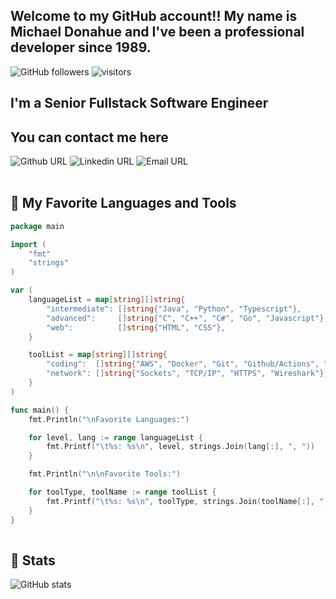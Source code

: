 ## Welcome to my GitHub account!!  My name is Michael Donahue and I've been a professional developer since 1989.

![GitHub followers](https://img.shields.io/github/followers/mdonahue-godaddy)
![visitors](https://visitor-badge.laobi.icu/badge?page_id=mdonahue.mdonahue)


## I'm a Senior Fullstack Software Engineer


## You can contact me here

![Github URL](https://img.shields.io/twitter/url?color=dddddd&label=mdonahue-godaddy&logo=github&style=flat-square&url=https%3A%2F%2Fgithub.com%2Fmdonahue-godaddy)
![Linkedin URL](https://img.shields.io/twitter/url?color=%230075c4&label=Michael%20Donahue&logo=linkedin&style=flat-square&url=https%3A%2F%2Flinkedin.com%2Fin%2Fkhoer)
![Email URL](https://img.shields.io/twitter/url?color=e20056&label=mdonahue%40godaddy.com&logo=outlook&style=flat-square&url=https%3A%2F%2Fgodaddy.com)
<br>
<br>

## 🎨 My Favorite Languages and Tools
```go
package main

import (
	"fmt"
	"strings"
)

var (
	languageList = map[string][]string{
		"intermediate": []string{"Java", "Python", "Typescript"},
		"advanced":     []string{"C", "C++", "C#", "Go", "Javascript"},
		"web":          []string{"HTML", "CSS"},
	}

	toolList = map[string][]string{
		"coding":  []string{"AWS", "Docker", "Git", "Github/Actions", "VSCode"},
		"network": []string{"Sockets", "TCP/IP", "HTTPS", "Wireshark"},
	}
)

func main() {
	fmt.Println("\nFavorite Languages:")

	for level, lang := range languageList {
		fmt.Printf("\t%s: %s\n", level, strings.Join(lang[:], ", "))
	}

	fmt.Println("\n\nFavorite Tools:")

	for toolType, toolName := range toolList {
		fmt.Printf("\t%s: %s\n", toolType, strings.Join(toolName[:], ", "))
	}
}
  
```
## 📃 Stats

![GitHub stats](https://github-readme-stats.vercel.app/api?username=mdonahue-godaddy&count_private=true&show_icons=true)

